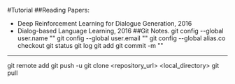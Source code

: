 #Tutorial
##Reading Papers:
- Deep Reinforcement Learning for Dialogue Generation, 2016
- Dialog-based Language Learning, 2016
##Git Notes.
git config --global user.name ""
git config --global user.email ""
git config --global alias.co checkout
git status
git log
git add <file>
git commit -m "<message>"
---------------------------------------
git remote add <alias-name> <url>
git push -u <alias-name> <branch>
git clone <repository_url> <local_directory>
git pull <alias-name> <branch>
